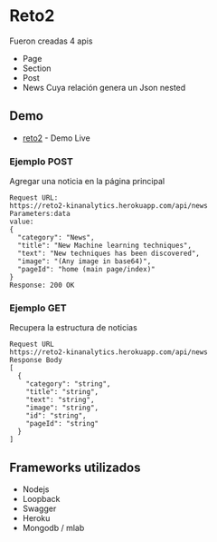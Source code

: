 # Reto2
Fueron creadas 4 apis
* Page
* Section
* Post
* News
Cuya relación genera un Json nested
## Demo
* [reto2](https://reto2-kinanalytics.herokuapp.com/explorer) - Demo Live

### Ejemplo POST
Agregar una noticia en la página principal

```
Request URL:
https://reto2-kinanalytics.herokuapp.com/api/news
Parameters:data 
value:
{
  "category": "News",
  "title": "New Machine learning techniques",
  "text": "New techniques has been discovered",
  "image": "(Any image in base64)",
  "pageId": "home (main page/index)"
}
Response: 200 OK
```
### Ejemplo GET

Recupera la estructura de noticias

```
Request URL
https://reto2-kinanalytics.herokuapp.com/api/news
Response Body
[
  {
    "category": "string",
    "title": "string",
    "text": "string",
    "image": "string",
    "id": "string",
    "pageId": "string"
  }
]
```
## Frameworks utilizados
* Nodejs
* Loopback
* Swagger
* Heroku
* Mongodb / mlab


